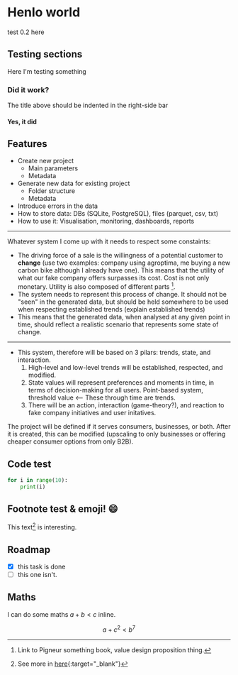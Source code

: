 # Henlo world

test 0.2 here

## Testing sections

Here I'm testing something

### Did it work?

The title above should be indented in the right-side bar

#### Yes, it did

## Features

- Create new project
    - Main parameters
    - Metadata
- Generate new data for existing project
    - Folder structure
    - Metadata
- Introduce errors in the data
- How to store data: DBs (SQLite, PostgreSQL), files (parquet, csv, txt)
- How to use it: Visualisation, monitoring, dashboards, reports

---

Whatever system I come up with it needs to respect some constaints:

 - The driving force of a sale is the willingness of a potential customer to **change** (use two examples: company using agroptima, me buying a new carbon bike although I already have one). This means that the utility of what our fake company offers surpasses its cost. Cost is not only monetary. Utility is also composed of different parts [^2].
 - The system needs to represent this process of change. It should not be "seen" in the generated data, but should be held somewhere to be used when respecting established trends (explain established trends)
 - This means that the generated data, when analysed at any given point in time, should reflect a realistic scenario that represents some state of change.

 ---

 - This system, therefore will be based on 3 pilars: trends, state, and interaction.
    1. High-level and low-level trends will be established, respected, and modified.
    2. State values will represent preferences and moments in time, in terms of decision-making for all users. Point-based system, threshold value <-- These through time are trends.
    3. There will be an action, interaction (game-theory?), and reaction to fake company initiatives and user initatives.

The project will be defined if it serves consumers, businesses, or both. After it is created, this can be modified (upscaling to only businesses or offering cheaper consumer options from only B2B).


## Code test

```python
for i in range(10):
    print(i)
```

## Footnote test & emoji! :smile:

This text[^1] is interesting.

## Roadmap

* [x] this task is done
* [ ] this one isn't.

## Maths

I can do some maths $a + b < c$ inline.

$$ a + c^2 < b^7 $$





[^1]: See more in [here](https://www.google.com){:target="_blank"}

[^2]: Link to Pigneur something book, value design proposition thing.